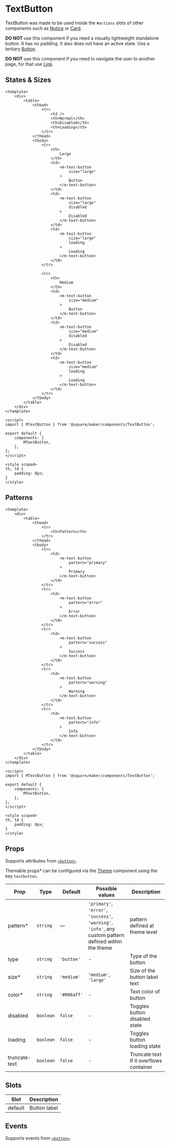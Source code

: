# TextButton

TextButton was made to be used inside the `#actions` slots of other components such as [Notice](#/Notice) or [Card](#/Card).

**DO NOT** use this component if you need a visually lightweight standalone button. It has no padding. It also does not have an active state. Use a tertiary [Button](#/Button).

**DO NOT** use this component if you need to navigate the user to another page, for that use [Link](#/Link).

## States & Sizes

```vue
<template>
	<div>
		<table>
			<thead>
				<tr>
					<td />
					<th>Normal</th>
					<th>Disabled</th>
					<th>Loading</th>
				</tr>
			</thead>
			<tbody>
				<tr>
					<th>
						Large
					</th>
					<td>
						<m-text-button
							size="large"
						>
							Button
						</m-text-button>
					</td>
					<td>
						<m-text-button
							size="large"
							disabled
						>
							Disabled
						</m-text-button>
					</td>
					<td>
						<m-text-button
							size="large"
							loading
						>
							Loading
						</m-text-button>
					</td>
				</tr>

				<tr>
					<th>
						Medium
					</th>
					<td>
						<m-text-button
							size="medium"
						>
							Button
						</m-text-button>
					</td>
					<td>
						<m-text-button
							size="medium"
							disabled
						>
							Disabled
						</m-text-button>
					</td>
					<td>
						<m-text-button
							size="medium"
							loading
						>
							Loading
						</m-text-button>
					</td>
				</tr>
			</tbody>
		</table>
	</div>
</template>

<script>
import { MTextButton } from '@square/maker/components/TextButton';

export default {
	components: {
		MTextButton,
	},
};
</script>

<style scoped>
th, td {
	padding: 8px;
}
</style>
```

## Patterns

```vue
<template>
	<div>
		<table>
			<thead>
				<tr>
					<th>Pattern</th>
				</tr>
			</thead>
			<tbody>
				<tr>
					<td>
						<m-text-button
							pattern="primary"
						>
							Primary
						</m-text-button>
					</td>
				</tr>
				<tr>
					<td>
						<m-text-button
							pattern="error"
						>
							Error
						</m-text-button>
					</td>
				</tr>
				<tr>
					<td>
						<m-text-button
							pattern="success"
						>
							Success
						</m-text-button>
					</td>
				</tr>
				<tr>
					<td>
						<m-text-button
							pattern="warning"
						>
							Warning
						</m-text-button>
					</td>
				</tr>
				<tr>
					<td>
						<m-text-button
							pattern="info"
						>
							Info
						</m-text-button>
					</td>
				</tr>
			</tbody>
		</table>
	</div>
</template>

<script>
import { MTextButton } from '@square/maker/components/TextButton';

export default {
	components: {
		MTextButton,
	},
};
</script>

<style scoped>
th, td {
	padding: 8px;
}
</style>
```
<!-- api-tables:start -->
## Props

Supports attributes from [`<button>`](https://developer.mozilla.org/en-US/docs/Web/HTML/Element/button).

Themable props* can be configured via the [Theme](#/Theme) component using the key `textbutton`.

| Prop          | Type      | Default     | Possible values                                                                                         | Description                             |
| ------------- | --------- | ----------- | ------------------------------------------------------------------------------------------------------- | --------------------------------------- |
| pattern*      | `string`  | —           | `'primary'`, `'error'`, `'success'`, `'warning'`, `'info'`, any custom pattern defined within the theme | pattern defined at theme level          |
| type          | `string`  | `'button'`  | -                                                                                                       | Type of the button                      |
| size*         | `string`  | `'medium'`  | `'medium'`, `'large'`                                                                                   | Size of the button label text           |
| color*        | `string`  | `'#006aff'` | -                                                                                                       | Text color of button                    |
| disabled      | `boolean` | `false`     | -                                                                                                       | Toggles button disabled state           |
| loading       | `boolean` | `false`     | -                                                                                                       | Toggles button loading state            |
| truncate-text | `boolean` | `false`     | -                                                                                                       | Truncate text if it overflows container |


## Slots

| Slot    | Description  |
| ------- | ------------ |
| default | Button label |


## Events

Supports events from [`<button>`](https://developer.mozilla.org/en-US/docs/Web/HTML/Element/button).
<!-- api-tables:end -->
